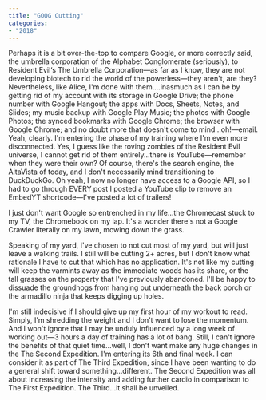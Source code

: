 ```yaml
---
title: "GOOG Cutting"
categories:
- "2018"
---
```


Perhaps it is a bit over-the-top to compare Google, or more correctly said, the umbrella corporation of the Alphabet Conglomerate (seriously), to Resident Evil‘s The Umbrella Corporation—as far as I know, they are not developing biotech to rid the world of the powerless—they aren't, are they?  Nevertheless, like Alice, I'm done with them....inasmuch as I can be by getting rid of my account with its storage in Google Drive; the phone number with Google Hangout; the apps with Docs, Sheets, Notes, and Slides; my music backup with Google Play Music; the photos with Google Photos; the synced bookmarks with Google Chrome; the browser with Google Chrome; and no doubt more that doesn't come to mind...oh!—email.  Yeah, clearly. I'm entering the phase of my training where I'm even more disconnected.  Yes, I guess like the roving zombies of the Resident Evil universe, I cannot get rid of them entirely...there is YouTube—remember when they were their own? Of course, there's the search engine, the AltaVista of today, and I don't necessarily mind transitioning to DuckDuckGo.  Oh yeah, I now no longer have access to a Google API, so I had to go through EVERY post I posted a YouTube clip to remove an EmbedYT shortcode—I've posted a lot of trailers!

I just don't want Google so entrenched in my life...the Chromecast stuck to my TV, the Chromebook on my lap.  It's a wonder there's not a Google Crawler literally on my lawn, mowing down the grass.

Speaking of my yard, I've chosen to not cut most of my yard, but will just leave a walking trails.  I still will be cutting 2+ acres, but I don't know what rationale I have to cut that which has no application. It's not like my cutting will keep the varmints away as the immediate woods has its share, or the tall grasses on the property that I've previously abandoned.  I'll be happy to dissuade the groundhogs from hanging out underneath the back porch or the armadillo ninja that keeps digging up holes.

I'm still indecisive if I should give up my first hour of my workout to read.  Simply, I'm shredding the weight and I don't want to lose the momentum. And I won't ignore that I may be unduly influenced by a long week of working out—3 hours a day of training has a lot of bang. Still, I can't ignore the benefits of that quiet time...well, I don't want make any huge changes in the The Second Expedition.  I'm entering its 6th and final week.  I can consider it as part of The Third Expedition, since I have been wanting to do a general shift toward something...different.  The Second Expedition was all about increasing the intensity and adding further cardio in comparison to The First Expedition.  The Third...it shall be unveiled.